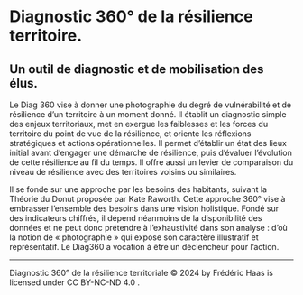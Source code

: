 # Diagnostic 360° de la résilience territoire.
## Un outil de diagnostic et de mobilisation des élus.
Le Diag 360 vise à donner une photographie du degré de vulnérabilité et de résilience d’un territoire à un moment donné. Il établit un diagnostic simple des enjeux territoriaux, met en exergue les faiblesses et les forces du territoire du point de vue de la résilience, et oriente les réflexions stratégiques et actions opérationnelles. Il permet d’établir un état des lieux initial avant d’engager une démarche de résilience, puis d’évaluer l’évolution de cette résilience au fil du temps. Il offre aussi un levier de comparaison du niveau de résilience avec des territoires voisins ou similaires.

Il se fonde sur une approche par les besoins des habitants, suivant la Théorie du Donut proposée par Kate Raworth. Cette approche 360° vise à embrasser l’ensemble des besoins dans une vision holistique. Fondé sur des indicateurs chiffrés, il dépend néanmoins de la disponibilité des données et ne peut donc prétendre à l’exhaustivité dans son analyse : d’où la notion de « photographie » qui expose son caractère illustratif et représentatif. Le Diag360 a vocation à être un déclencheur pour l’action.

---

Diagnostic 360° de la résilience territoriale  © 2024   by   Frédéric Haas  is licensed under  CC BY-NC-ND 4.0 .
